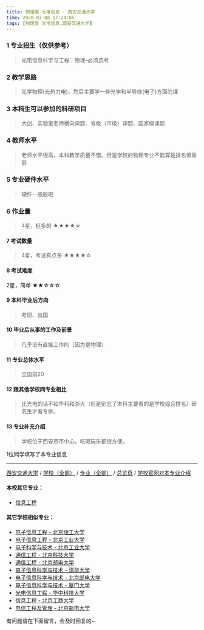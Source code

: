 ```yaml
---
title: 物理类 光电信息 - 西安交通大学
time: 2020-07-08 17:24:05
tags: [物理类 光电信息,西安交通大学]
---
```

### 1 专业招生（仅供参考）  
> 光电信息科学与工程：物理-必须选考


### 2 教学思路
> 先学物理(光热力电)，然后主要学一些光学和半导体(电子)方面的课


### 3 本科生可以参加的科研项目
>  大创、实验室老师横向课题、省级（市级）课题、国家级课题


### 4 教师水平
> 老师水平很高，本科教学质量不错。但是学校的物理专业不能算是排名很靠前


### 5 专业硬件水平
> 硬件一般般吧


### 6 作业量
>4星，挺多的
★★★★☆


#### 7 考试数量
>4星，考试有点多
★★★★☆



#### 8 考试难度
> 
2星，简单
★★☆☆☆


#### 9 本科毕业后方向
> 考研、出国


#### 10 毕业后从事的工作及前景
> 几乎没有直接工作的（因为是物理）


#### 11 专业总体水平
> 全国前20


#### 12 跟其他学校同专业相比
> 比光电的话不如华科和浙大（但是别忘了本科主要看的是学校综合排名）研究生才看专排。


#### 13 专业补充介绍
> 学校位于西安市市中心，吃喝玩乐都很方便。

1位同学填写了本专业信息
***
[西安交通大学](http://www.jianshu.com/p/857fc1173dc7) / [学校（全部）](http://www.jianshu.com/p/3efa6bcca419) / [专业（全部）](http://www.jianshu.com/p/2d4c6d3552c2) / [总览页](http://www.jianshu.com/p/445daeb4fa00) / [学校官网对本专业介绍](http://www.xjtu.edu.cn/xynr.jsp?urltype=tree.TreeTempUrl&wbtreeid=1634&wbxjtucollegeid=165)
#### 本校其它专业：
- [信息工程](http://www.jianshu.com/p/1baace60c4b6)

#### 其它学校相似专业：
- [电子信息工程 - 北京理工大学](http://www.jianshu.com/p/bf13725952ce)
- [电子信息工程 - 北京工业大学](http://www.jianshu.com/p/935f8b4dc83f)
- [电子科学与技术 - 北京工业大学](http://www.jianshu.com/p/349a571c8cbb)
- [通信工程 - 北京科技大学](http://www.jianshu.com/p/7f898b0aceb9)
- [通信工程 - 北京邮电大学](http://www.jianshu.com/p/91bd2ad04308)
- [电子信息科学与技术 - 清华大学](http://www.jianshu.com/p/338fc70c84db)
- [电子信息科学与技术 - 北京邮电大学](http://www.jianshu.com/p/60133dfd6cff)
- [电子信息科学与技术 - 厦门大学](http://www.jianshu.com/p/5768803ef6c9)
- [光电信息工程 - 华中科技大学](http://www.jianshu.com/p/11d2b0562ca8)
- [信息工程 - 北京工商大学](http://www.jianshu.com/p/ab8228ed7e2d)
- [电信工程及管理 - 北京邮电大学](http://www.jianshu.com/p/8840fed0c9dc)

有问题请在下面留言，会及时回复的~